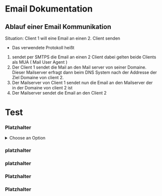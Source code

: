 # Email Dokumentation



## Ablauf einer Email Kommunikation

Situation: Client 1 will eine Email an einen 2. Client senden

- Das verwendete Protokoll heißt
  


1.  sendet per SMTPS die Email an einen 2 Client dabei gelten beide Clients als MUA  ( Mail User Agent )
2. Der Client 1 sendet die Mail an den Mail server von seiner Domaine. Dieser Mailserver erfragt dann beim DNS System nach der Addresse der Ziel Domaine von client 2.
3. Der Mailserver von Client 1 sendet nun die Email an den Mailserver der in der Domaine von client 2 ist 
4. Der Mailserver sendet die Email an den Client 2


# Test

### Platzhalter
<details>
  <summary>Choose an Option</summary>

  <select id="dropdown">
    <option value="option1">Option 1</option>
    <option value="option2">Option 2</option>
    <option value="option3">Option 3</option>
  </select>

  <button onclick="displayOption()">Select</button>

  <p id="result"></p>

  <script>
    function displayOption() {
      var dropdown = document.getElementById("dropdown");
      var result = document.getElementById("result");
      result.innerHTML = "You selected: " + dropdown.options[dropdown.selectedIndex].text;
    }
  </script>
</details>



### platzhalter



### platzhalter



### Platzhalter


### Platzhalter
